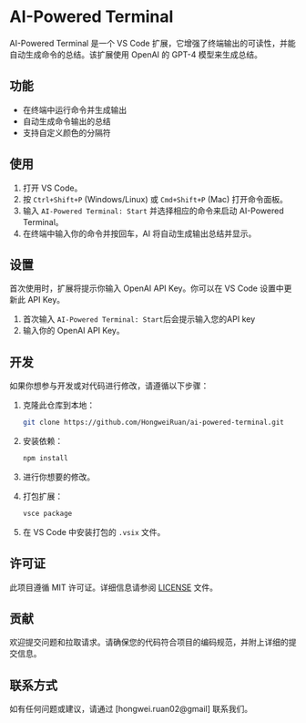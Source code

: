 # AI-Powered Terminal

AI-Powered Terminal 是一个 VS Code 扩展，它增强了终端输出的可读性，并能自动生成命令的总结。该扩展使用 OpenAI 的 GPT-4 模型来生成总结。

## 功能

- 在终端中运行命令并生成输出
- 自动生成命令输出的总结
- 支持自定义颜色的分隔符

## 使用

1. 打开 VS Code。
2. 按 `Ctrl+Shift+P` (Windows/Linux) 或 `Cmd+Shift+P` (Mac) 打开命令面板。
3. 输入 `AI-Powered Terminal: Start` 并选择相应的命令来启动 AI-Powered Terminal。
4. 在终端中输入你的命令并按回车，AI 将自动生成输出总结并显示。

## 设置

首次使用时，扩展将提示你输入 OpenAI API Key。你可以在 VS Code 设置中更新此 API Key。

1. 首次输入 `AI-Powered Terminal: Start`后会提示输入您的API key
2. 输入你的 OpenAI API Key。

## 开发

如果你想参与开发或对代码进行修改，请遵循以下步骤：

1. 克隆此仓库到本地：

    ```sh
    git clone https://github.com/HongweiRuan/ai-powered-terminal.git
    ```

2. 安装依赖：

    ```sh
    npm install
    ```

3. 进行你想要的修改。
4. 打包扩展：

    ```sh
    vsce package
    ```

5. 在 VS Code 中安装打包的 `.vsix` 文件。

## 许可证

此项目遵循 MIT 许可证。详细信息请参阅 [LICENSE](LICENSE) 文件。

## 贡献

欢迎提交问题和拉取请求。请确保您的代码符合项目的编码规范，并附上详细的提交信息。

## 联系方式

如有任何问题或建议，请通过 [hongwei.ruan02@gmail] 联系我们。

